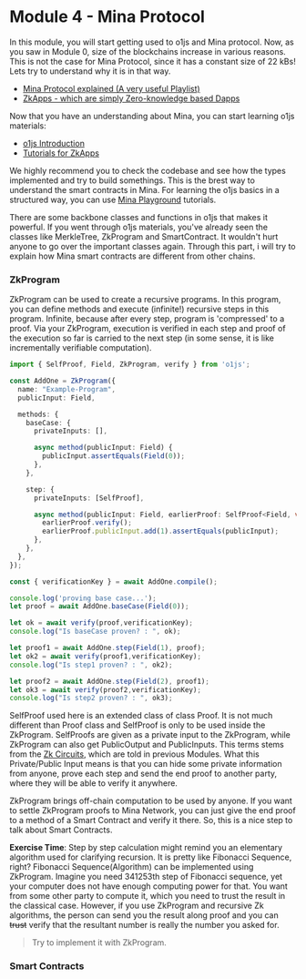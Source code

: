 # Module 4 - Mina Protocol 

 In this module, you will start getting used to o1js and Mina protocol. Now, as you saw in Module 0, size of the blockchains increase in various reasons. This is not the case for Mina Protocol, since it has a constant size of 22 kBs! Lets try to understand why it is in that way.

-  [Mina Protocol explained (A very useful Playlist)](https://www.youtube.com/watch?v=GvwYJDzzI-g&list=PLItixFkgfjYFfKnYicUqYrsSCIU1SgD4L&index=1)
-  [ZkApps - which are simply Zero-knowledge based Dapps](https://docs.minaprotocol.com/zkapps)

  
Now that you have an understanding about Mina, you can start learning o1js materials: 
-  [o1js Introduction](https://docs.minaprotocol.com/zkapps/o1js)
-  [Tutorials for ZkApps](https://docs.minaprotocol.com/zkapps/tutorials)

We highly recommend you to check the codebase and see how the types implemented and try to build somethings. This is the brest way to understand the smart contracts in Mina. For learning the o1js basics in a structured way, you can use [Mina Playground](https://www.minaplayground.com/) tutorials.

There are some backbone classes and functions in o1js that makes it powerful. If you went through o1js materials, you've already seen the classes like MerkleTree, ZkProgram and SmartContract. It wouldn't hurt anyone to go over the important classes again. Through this part, i will try to explain how Mina smart contracts are different from other chains.


### ZkProgram

ZkProgram can be used to create a recursive programs. In this program, you can define methods and execute (infinite!) recursive steps in this program. Infinite, because after every step, program is 'compressed' to a proof. Via your ZkProgram, execution is verified in each step and proof of the execution so far is carried to the next step (in some sense, it is like incrementally verifiable computation).

```typescript
import { SelfProof, Field, ZkProgram, verify } from 'o1js';

const AddOne = ZkProgram({
  name: "Example-Program",
  publicInput: Field,

  methods: {
    baseCase: {
      privateInputs: [],

      async method(publicInput: Field) {
        publicInput.assertEquals(Field(0));
      },
    },

    step: {
      privateInputs: [SelfProof],

      async method(publicInput: Field, earlierProof: SelfProof<Field, void>) {
        earlierProof.verify();
        earlierProof.publicInput.add(1).assertEquals(publicInput);
      },
    },
  },
});

const { verificationKey } = await AddOne.compile();

console.log('proving base case...');
let proof = await AddOne.baseCase(Field(0));

let ok = await verify(proof,verificationKey);
console.log("Is baseCase proven? : ", ok);

let proof1 = await AddOne.step(Field(1), proof);
let ok2 = await verify(proof1,verificationKey);
console.log("Is step1 proven? : ", ok2);

let proof2 = await AddOne.step(Field(2), proof1);
let ok3 = await verify(proof2,verificationKey);
console.log("Is step2 proven? : ", ok3);
```

SelfProof used here is an extended class of class Proof. It is not much different than Proof class and SelfProof is only to be used inside the ZkProgram. SelfProofs are given as a private input to the ZkProgram, while ZkProgram can also get PublicOutput and PublicInputs. This terms stems from the [Zk Circuits](https://medium.com/web3studio/simple-explanations-of-arithmetic-circuits-and-zero-knowledge-proofs-806e59a79785), which are told in previous Modules. What this Private/Public Input means is that you can hide some private information from anyone, prove each step and send the end proof to another party, where they will be able to verify it anywhere.

ZkProgram brings off-chain computation to be used by anyone. If you want to settle ZkProgram proofs to Mina Network, you can just give the end proof to a method of a Smart Contract and verify it there. So, this is a nice step to talk about Smart Contracts.

**Exercise Time**: Step by step calculation might remind you an elementary algorithm used for clarifying recursion. It is pretty like Fibonacci Sequence, right? Fibonacci Sequence(Algorithm) can be implemented using ZkProgram. Imagine you need 341253th step of Fibonacci sequence, yet your computer does not have enough computing power for that. You want from some other party to compute it, which you need to trust the result in the classical case. However, if you use ZkProgram and recursive Zk algorithms, the person can send you the result along proof and you can ~~trust~~ verify that the resultant number is really the number you asked for.

> Try to implement it with ZkProgram.

### Smart Contracts




